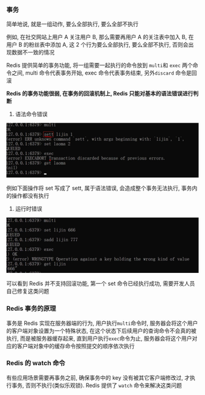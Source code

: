 ### 事务

简单地说, 就是一组动作, 要么全部执行, 要么全部不执行

例如, 在社交网站上用户 A 关注用户 B, 那么需要再用户 A 的关注表中加入 B, 在用户 B 的粉丝表中添加 A, 这 2 个行为要么全部执行, 要么全部不执行, 否则会出现数据不一致的情况

Redis 提供简单的事务功能, 将一组需要一起执行的命令放到 `multi`和 `exec` 两个命令之间, multi 命令代表事务开始, exec 命令代表事务结束, 另外`discard` 命令是回滚

**Redis 的事务功能很弱, 在事务的回滚机制上, Redis 只能对基本的语法错误进行判断**

1.   语法命令错误

![](../.assets/Redis事务语法命令错误.png)

例如下面操作将 set 写成了 sett, 属于语法错误, 会造成整个事务无法执行, 事务内的操作都没有执行

1.   运行时错误

![](../.assets/Redis事务运行时错误.png)

可以看到 Redis 并不支持回滚功能, 第一个 set 命令已经执行成功, 需要开发人员自己修复这类问题



### Redis 事务的原理

事务是 Redis 实现在服务器端的行为, 用户执行`multi`命令时, 服务器会将这个用户的客户端对象设置为一个特殊状态, 在这个状态下后续用户的查询命令不会真的被执行, 而是被服务器缓存起来, 直到用户执行`exec`命令为止, 服务器会将这个用户对应的客户端对象中的缓存命令按照提交的顺序依次执行



### Redis 的 watch 命令

有些应用场景需要再事务之前, 确保事务中的 key 没有被其它客户端修改过, 才执行事务, 否则不执行(类似乐观锁). Redis 提供了 `watch` 命令来解决这类问题